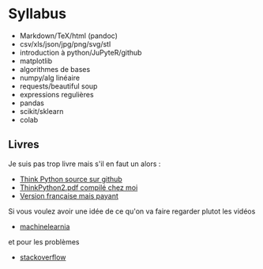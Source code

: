 # Syllabus

- Markdown/TeX/html (pandoc)
- csv/xls/json/jpg/png/svg/stl
- introduction à python/JuPyteR/github
- matplotlib
- algorithmes de bases
- numpy/alg linéaire
- requests/beautiful soup
- expressions regulières
- pandas
- scikit/sklearn
- colab 


## Livres

Je suis pas trop livre mais s'il en faut un alors :

- [Think Python source sur github](https://github.com/AllenDowney/ThinkPython2)
- [ThinkPython2.pdf compilé chez moi](./thinkpython2.pdf)
- [Version française mais payant](https://python.developpez.com/cours/apprendre-python3/)

Si vous voulez avoir une idée de ce qu'on va faire regarder plutot
les vidéos

- [machinelearnia](https://machinelearnia.com/formation-python/)

et pour les problèmes

- [stackoverflow](https://stackoverflow.com/questions/tagged/python)
